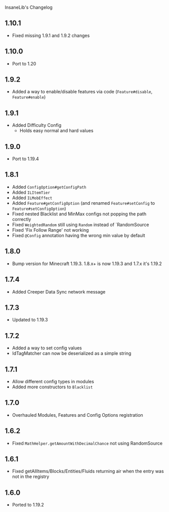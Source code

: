 InsaneLib's Changelog

## 1.10.1
* Fixed missing 1.9.1 and 1.9.2 changes

## 1.10.0
* Port to 1.20

## 1.9.2
* Added a way to enable/disable features via code (`Feature#disable`, `Feature#enable`)

## 1.9.1
* Added Difficulty Config
  * Holds easy normal and hard values

## 1.9.0
* Port to 1.19.4

## 1.8.1
* Added `ConfigOption#getConfigPath`
* Added `ILItemTier`
* Added `ILMobEffect`
* Added `Feature#getConfigOption` (and renamed `Feature#setConfig` to `Feature#setConfigOption`)
* Fixed nested Blacklist and MinMax configs not popping the path correctly
* Fixed `WeightedRandom` still using `Random` instead of `RandomSource
* Fixed 'Fix Follow Range' not working
* Fixed `@Config` annotation having the wrong min value by default

## 1.8.0
* Bump version for Minecraft 1.19.3. 1.8.x+ is now 1.19.3 and 1.7.x it's 1.19.2

## 1.7.4
* Added Creeper Data Sync network message

## 1.7.3
* Updated to 1.19.3

## 1.7.2
* Added a way to set config values
* IdTagMatcher can now be deserialized as a simple string

## 1.7.1
* Allow different config types in modules
* Added more constructors to `Blacklist`

## 1.7.0
* Overhauled Modules, Features and Config Options registration

## 1.6.2
* Fixed `MathHelper.getAmountWithDecimalChance` not using RandomSource

## 1.6.1
* Fixed getAllItems/Blocks/Entities/Fluids returning air when the entry was not in the registry

## 1.6.0
* Ported to 1.19.2